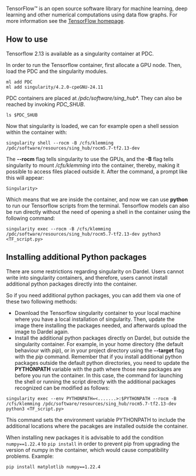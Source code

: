 TensorFlow™ is an open source software library for machine learning, deep learning
and other numerical computations using data flow graphs. For more information see
the [TensorFlow homepage](https://www.tensorflow.org/).

## How to use
Tensorflow 2.13 is available as a singularity container at PDC.

<!--The container includes TensorFlow 2.13 with support for
AMD GPUs using Rocm-5.7.-->
In order to run the Tensorflow container, first allocate
a GPU node. Then, load the PDC and the singularity
modules.
```
ml add PDC
ml add singularity/4.2.0-cpeGNU-24.11
```
PDC containers are placed at */pdc/software/sing_hub**.
They can also be reached by invoking *PDC_SHUB*.
```
ls $PDC_SHUB
```
Now that singularity is loaded, we can for example open a shell session
within the container with:
```
singularity shell --rocm -B /cfs/klemming /pdc/software/resources/sing_hub/rocm5.7-tf2.13-dev
```
The **--rocm** flag tells singularity to use the GPUs, and the **-B** flag tells singularity to
mount */cfs/klemming* into the container, thereby, making it possible to access files placed outside
it.
After the command, a prompt like this will appear:
```
Singularity>
```
Which means that we are inside the container, and now we can use **python** to run our Tensorflow scripts
from the terminal.
Tensorflow models can also be run directly without the need of opening a shell in the container using
the following command:
```
singularity exec --rocm -B /cfs/klemming /pdc/software/resources/sing_hub/rocm5.7-tf2.13-dev python3 <TF_script.py>
```

## Installing additional Python packages
There are some restrictions regarding singularity on Dardel.
Users cannot write into singularity containers, and therefore,
users cannot install additional python packages directly into the container.

So if you need additional python packages, you can add them via one
of these two following methods:

- Download the Tensorflow singularity container to your local machine where you have a local
installation of singularity. Then, update the image there installing the packages
needed, and afterwards upload the image to Dardel again.
- Install the additional python packages directly on Dardel, but outside the
singularity container. For example, in your home directory (the default behaviour with *pip*),
or in your project directory using the **--target** flag with the *pip* command.
Remember that if you install additional python packages outside the default python
directories, you need to update the **PYTHONPATH** variable with the path where
those new packages are before you run the container.
In this case, the command for launching the shell or running the script directly with the additional packages recognized can be modified as follows:

```
singularity exec --env PYTHONPATH=<.......>:$PYTHONPATH --rocm -B /cfs/klemming /pdc/software/resources/sing_hub/rocm5.7-tf2.13-dev python3 <TF_script.py>
```
This command sets the environment variable PYTHONPATH to include the additional locations where the pacakges are installed outside the container. 

When installing new packages it is advisable to add the condition `numpy==1.22.4` to `pip install` in order to prevent pip from upgrading the version of numpy in the container, which would cause compatibility problems. Example:
```
pip install matplotlib numpy==1.22.4
```
